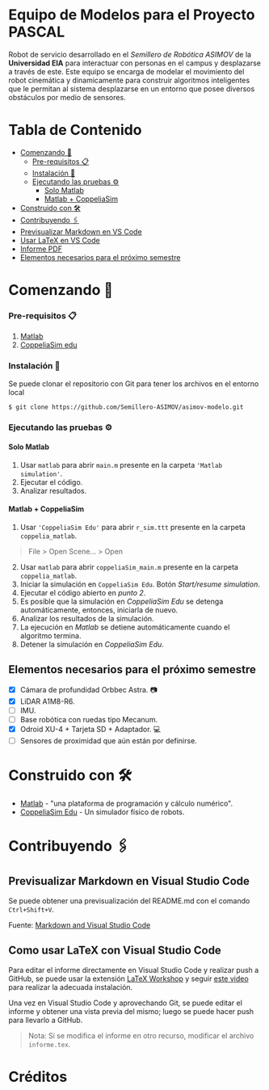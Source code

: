# Equipo de Modelos para el Proyecto PASCAL

Robot de servicio desarrollado en el *Semillero de Robótica ASIMOV* de la **Universidad EIA** para interactuar con personas en el campus y desplazarse a través de este. Este equipo se encarga de modelar el movimiento del robot cinemática y dinamicamente para construir algoritmos inteligentes que le permitan al sistema desplazarse en un entorno que posee diversos obstáculos por medio de sensores. 

# Tabla de Contenido
* [Comenzando 🚀](https://github.com/Semillero-ASIMOV/asimov-modelo#comenzando)
    * [Pre-requisitos 📋]()
    * [Instalación 🔧]()
    * [Ejecutando las pruebas ⚙️]()
        * [Solo Matlab]()
        * [Matlab + CoppeliaSim]()
* [Construido con 🛠️]()
* [Contribuyendo 🖇️]()
* [Previsualizar Markdown en VS Code](https://github.com/Semillero-ASIMOV/asimov-modelo#previsualizar-markdown-en-visual-studio-code)
* [Usar LaTeX en VS Code](https://github.com/Semillero-ASIMOV/asimov-modelo#previsualizar-markdown-en-visual-studio-code)
* [Informe PDF](https://github.com/Semillero-ASIMOV/asimov-modelo/blob/main/informe/build/informe.pdf)
* [Elementos necesarios para el próximo semestre](https://github.com/Semillero-ASIMOV/asimov-modelo#elementos-necesarios-para-el-próximo-semestre)

# Comenzando 🚀
### Pre-requisitos 📋
1. [Matlab]
2. [CoppeliaSim edu]

### Instalación 🔧
Se puede clonar el repositorio con Git para tener los archivos en el entorno local
```sh
$ git clone https://github.com/Semillero-ASIMOV/asimov-modelo.git
```
### Ejecutando las pruebas ⚙️
#### Solo Matlab
1. Usar `matlab` para abrir `main.m` presente en la carpeta `'Matlab simulation'`.
2. Ejecutar el código.
3. Analizar resultados.
#### Matlab + CoppeliaSim
1. Usar `'CoppeliaSim Edu'` para abrir `r_sim.ttt` presente en la carpeta `coppelia_matlab`. 
> File > Open Scene... > Open
2. Usar `matlab` para abrir `coppeliaSim_main.m` presente en la carpeta `coppelia_matlab`.
3. Iniciar la simulación en `CoppeliaSim Edu`. Botón *Start/resume simulation*.
4. Ejecutar el código abierto en *punto 2*.
5. Es posible que la simulación en *CoppeliaSim Edu* se detenga automáticamente, entonces, iniciarla de nuevo.
6. Analizar los resultados de la simulación.
7. La ejecución en *Matlab* se detiene automáticamente cuando el algoritmo termina.
8. Detener la simulación en *CoppeliaSim Edu*.

## Elementos necesarios para el próximo semestre
- [x] Cámara de profundidad Orbbec Astra. :camera:
- [x] LiDAR A1M8-R6.
- [ ] IMU.
- [ ] Base robótica con ruedas tipo Mecanum.
- [x] Odroid XU-4 + Tarjeta SD + Adaptador. :computer:
- [ ] Sensores de proximidad que aún están por definirse.

# Construido con 🛠️
* [Matlab] - "una plataforma de programación y cálculo numérico".
* [CoppeliaSim Edu](https://coppeliarobotics.com) - Un simulador físico de robots.
# Contribuyendo 🖇️
## Previsualizar Markdown en Visual Studio Code

Se puede obtener una previsualización del README.md con el comando `Ctrl+Shift+V`.

Fuente: [Markdown and Visual Studio Code][markdown]

## Como usar LaTeX con Visual Studio Code

Para editar el informe directamente en Visual Studio Code y realizar push a GitHub, se puede usar la extensión [LaTeX Workshop][latex-workshop] y seguir [este video][latex-video-install] para realizar la adecuada instalación.

Una vez en Visual Studio Code y aprovechando Git, se puede editar el informe y obtener una vista previa del mismo; luego se puede hacer push para llevarlo a GitHub.

>Nota: Si se modifica el informe en otro recurso, modificar el archivo `informe.tex`.

# Créditos

[//]: # (These are reference links used in the body of this note and get stripped out when the markdown processor does its job.)

[latex-workshop]: <https://marketplace.visualstudio.com/items?itemName=James-Yu.latex-workshop>
[latex-video-install]: <https://www.youtube.com/watch?v=fLP0QVFaeAU>
[markdown]: <https://code.visualstudio.com/Docs/languages/markdown>
[matlab]: <https://la.mathworks.com/products/matlab.html>
[CoppeliaSim edu]: <https://coppeliarobotics.com/downloads>